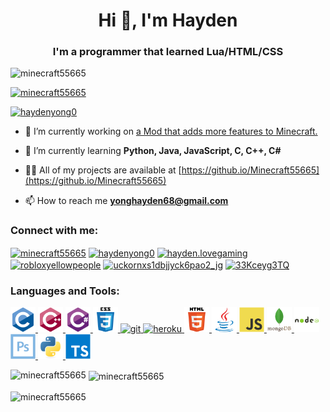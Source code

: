 <h1 align="center">Hi 👋, I'm Hayden</h1>
<h3 align="center">I'm a programmer that learned Lua/HTML/CSS</h3>

<p align="left"> <img src="https://komarev.com/ghpvc/?username=minecraft55665&label=Total%20Profile%20Views&color=b04c4c&style=flat-square" alt="minecraft55665" /> </p>

<p align="left"> <a href="https://github.com/ryo-ma/github-profile-trophy"><img src="https://github-profile-trophy.vercel.app/?username=minecraft55665" alt="minecraft55665" /></a> </p>

<p align="left"> <a href="https://twitter.com/haydenyong0" target="blank"><img src="https://img.shields.io/twitter/follow/haydenyong0?logo=twitter&style=for-the-badge" alt="haydenyong0" /></a> </p>

- 🔭 I’m currently working on [a Mod that adds more features to Minecraft.](https://github.com/Minecraft55665/FeatureMod-1.16.5)

- 🌱 I’m currently learning **Python, Java, JavaScript, C, C++, C#**

- 👨‍💻 All of my projects are available at [https://github.io/Minecraft55665](https://github.io/Minecraft55665)

- 📫 How to reach me **yonghayden68@gmail.com**

<h3 align="left">Connect with me:</h3>
<p align="left">
<a href="https://dev.to/minecraft55665" target="blank"><img align="center" src="https://cdn.jsdelivr.net/npm/simple-icons@3.0.1/icons/dev-dot-to.svg" alt="minecraft55665" height="30" width="40" /></a>
<a href="https://twitter.com/haydenyong0" target="blank"><img align="center" src="https://raw.githubusercontent.com/rahuldkjain/github-profile-readme-generator/master/src/images/icons/Social/twitter.svg" alt="haydenyong0" height="30" width="40" /></a>
<a href="https://fb.com/hayden.lovegaming" target="blank"><img align="center" src="https://raw.githubusercontent.com/rahuldkjain/github-profile-readme-generator/master/src/images/icons/Social/facebook.svg" alt="hayden.lovegaming" height="30" width="40" /></a>
<a href="https://instagram.com/robloxyellowpeople" target="blank"><img align="center" src="https://raw.githubusercontent.com/rahuldkjain/github-profile-readme-generator/master/src/images/icons/Social/instagram.svg" alt="robloxyellowpeople" height="30" width="40" /></a>
<a href="https://www.youtube.com/c/uckornxs1dbjjyck6pao2_jg" target="blank"><img align="center" src="https://raw.githubusercontent.com/rahuldkjain/github-profile-readme-generator/master/src/images/icons/Social/youtube.svg" alt="uckornxs1dbjjyck6pao2_jg" height="30" width="40" /></a>
<a href="https://discord.gg/33Kceyg3TQ" target="blank"><img align="center" src="https://raw.githubusercontent.com/rahuldkjain/github-profile-readme-generator/master/src/images/icons/Social/discord.svg" alt="33Kceyg3TQ" height="30" width="40" /></a>
</p>

<h3 align="left">Languages and Tools:</h3>
<p align="left"> <a href="https://www.cprogramming.com/" target="_blank"> <img src="https://raw.githubusercontent.com/devicons/devicon/master/icons/c/c-original.svg" alt="c" width="40" height="40"/> </a> <a href="https://www.w3schools.com/cpp/" target="_blank"> <img src="https://raw.githubusercontent.com/devicons/devicon/master/icons/cplusplus/cplusplus-original.svg" alt="cplusplus" width="40" height="40"/> </a> <a href="https://www.w3schools.com/cs/" target="_blank"> <img src="https://raw.githubusercontent.com/devicons/devicon/master/icons/csharp/csharp-original.svg" alt="csharp" width="40" height="40"/> </a> <a href="https://www.w3schools.com/css/" target="_blank"> <img src="https://raw.githubusercontent.com/devicons/devicon/master/icons/css3/css3-original-wordmark.svg" alt="css3" width="40" height="40"/> </a> <a href="https://git-scm.com/" target="_blank"> <img src="https://www.vectorlogo.zone/logos/git-scm/git-scm-icon.svg" alt="git" width="40" height="40"/> </a> <a href="https://heroku.com" target="_blank"> <img src="https://www.vectorlogo.zone/logos/heroku/heroku-icon.svg" alt="heroku" width="40" height="40"/> </a> <a href="https://www.w3.org/html/" target="_blank"> <img src="https://raw.githubusercontent.com/devicons/devicon/master/icons/html5/html5-original-wordmark.svg" alt="html5" width="40" height="40"/> </a> <a href="https://www.java.com" target="_blank"> <img src="https://raw.githubusercontent.com/devicons/devicon/master/icons/java/java-original.svg" alt="java" width="40" height="40"/> </a> <a href="https://developer.mozilla.org/en-US/docs/Web/JavaScript" target="_blank"> <img src="https://raw.githubusercontent.com/devicons/devicon/master/icons/javascript/javascript-original.svg" alt="javascript" width="40" height="40"/> </a> <a href="https://www.mongodb.com/" target="_blank"> <img src="https://raw.githubusercontent.com/devicons/devicon/master/icons/mongodb/mongodb-original-wordmark.svg" alt="mongodb" width="40" height="40"/> </a> <a href="https://nodejs.org" target="_blank"> <img src="https://raw.githubusercontent.com/devicons/devicon/master/icons/nodejs/nodejs-original-wordmark.svg" alt="nodejs" width="40" height="40"/> </a> <a href="https://www.photoshop.com/en" target="_blank"> <img src="https://raw.githubusercontent.com/devicons/devicon/master/icons/photoshop/photoshop-line.svg" alt="photoshop" width="40" height="40"/> </a> <a href="https://www.python.org" target="_blank"> <img src="https://raw.githubusercontent.com/devicons/devicon/master/icons/python/python-original.svg" alt="python" width="40" height="40"/> </a> <a href="https://www.typescriptlang.org/" target="_blank"> <img src="https://raw.githubusercontent.com/devicons/devicon/master/icons/typescript/typescript-original.svg" alt="typescript" width="40" height="40"/> </a> </p>

<p><img align="left" src="https://github-readme-stats.vercel.app/api/top-langs?username=minecraft55665&show_icons=true&bg_color=ffff00&locale=en&layout=compact" alt="minecraft55665" /></p>

<p>&nbsp;<img align="center" src="https://github-readme-stats.vercel.app/api?username=minecraft55665&show_icons=true&theme=dark&bg_color=ffff00&hide_border=true&cache_seconds=500&locale=en" alt="minecraft55665" /></p>

<p><img align="center" src="https://github-readme-streak-stats.herokuapp.com/?user=minecraft55665&theme=dark" alt="minecraft55665" /></p>
